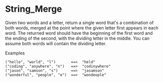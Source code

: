 # String_Merge

Given two words and a letter, return a single word that's a combination of both words, merged at the point where the given letter first appears in each word. The returned word should have the beginning of the first word and the ending of the second, with the dividing letter in the middle. You can assume both words will contain the dividing letter.

Examples
```
("hello", "world", "l")       ==>  "held"
("coding", "anywhere", "n")   ==>  "codinywhere"
("jason", "samson", "s")      ==>  "jasamson"
("wonderful", "people", "e")  ==>  "wondeople"
```

